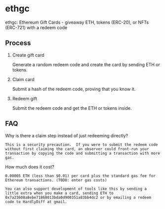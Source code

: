# ethgc
ethgc: Ethereum Gift Cards - giveaway ETH, tokens (ERC-20), or NFTs (ERC-721) with a redeem code

## Process

1) Create gift card

    Generate a random redeem code and create the card by sending ETH or tokens.

2) Claim card

    Submit a hash of the redeem code, proving that you know it.

3) Redeem gift

    Submit the redeem code and get the ETH or tokens inside.

## FAQ

Why is there a claim step instead of just redeeming directly?

    This is a security precaution.  If you were to submit the redeem code without first claiming the card, an observer could front-run your transaction by copying the code and submitting a transaction with more gas.

How much does it cost?

    0.00005 ETH (less than $0.01) per card plus the standard gas fee for Ethereum transactions. (TODO: enter gas costs)

    You can also support development of tools like this by sending a little extra when you make a card, sending ETH to 0x7a23608a8ebe71868013bda0d900351a83bb4dc2 or by emailing a redeem code to HardlyDiff at gmail.